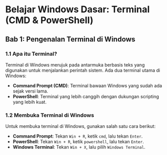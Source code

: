 # **Belajar Windows Dasar: Terminal (CMD & PowerShell)**

## **Bab 1: Pengenalan Terminal di Windows**
### **1.1 Apa itu Terminal?**
Terminal di Windows merujuk pada antarmuka berbasis teks yang digunakan untuk menjalankan perintah sistem. Ada dua terminal utama di Windows:
- **Command Prompt (CMD)**: Terminal bawaan Windows yang sudah ada sejak versi lama.
- **PowerShell**: Terminal yang lebih canggih dengan dukungan scripting yang lebih kuat.

### **1.2 Membuka Terminal di Windows**
Untuk membuka terminal di Windows, gunakan salah satu cara berikut:
- **Command Prompt**: Tekan `Win + R`, ketik `cmd`, lalu tekan `Enter`.
- **PowerShell**: Tekan `Win + R`, ketik `powershell`, lalu tekan `Enter`.
- **Windows Terminal**: Tekan `Win + X`, lalu pilih `Windows Terminal`.
